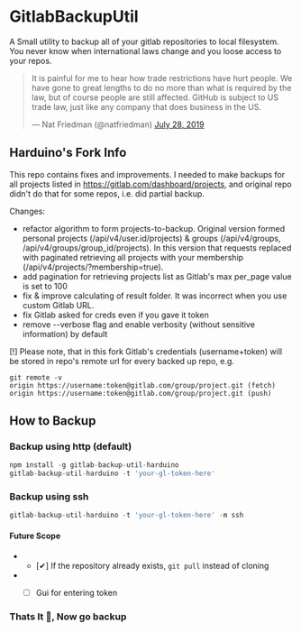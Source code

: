 # GitlabBackupUtil

A Small utility to backup all of your gitlab repositories to local filesystem.
You never know when international laws change and you loose access to your repos.

<blockquote class="twitter-tweet"><p lang="en" dir="ltr">It is painful for me to hear how trade restrictions have hurt people. We have gone to great lengths to do no more than what is required by the law, but of course people are still affected. GitHub is subject to US trade law, just like any company that does business in the US.</p>&mdash; Nat Friedman (@natfriedman) <a href="https://twitter.com/natfriedman/status/1155311121038864384?ref_src=twsrc%5Etfw">July 28, 2019</a></blockquote>

## Harduino's Fork Info
This repo contains fixes and improvements. I needed to make backups for all projects listed in https://gitlab.com/dashboard/projects, and original repo didn't do that for some repos, i.e. did partial backup.

Changes:
- refactor algorithm to form projects-to-backup. Original version formed personal projects (/api/v4/user.id/projects) & groups (/api/v4/groups, /api/v4/groups/group_id/projects). In this version that requests replaced with paginated retrieving all projects with your membership (/api/v4/projects/?membership=true).
- add pagination for retrieving projects list as Gitlab's max per_page value is set to 100
- fix & improve calculating of result folder. It was incorrect when you use custom Gitlab URL.
- fix Gitlab asked for creds even if you gave it token
- remove --verbose flag and enable verbosity (without sensitive information) by default

[!] Please note, that in this fork Gitlab's credentials (username+token) will be stored in repo's remote url for every backed up repo, e.g.
```shell
git remote -v
origin https://username:token@gitlab.com/group/project.git (fetch)
origin https://username:token@gitlab.com/group/project.git (push)
```

## How to Backup

### Backup using http (default)

```javascript
npm install -g gitlab-backup-util-harduino
gitlab-backup-util-harduino -t 'your-gl-token-here'
```

### Backup using ssh
```javascript
gitlab-backup-util-harduino -t 'your-gl-token-here' -m ssh
```

#### Future Scope
* - [✔] If the repository already exists, `git pull` instead of cloning
* - [ ] Gui for entering token


### Thats It :rocket:, Now go backup
